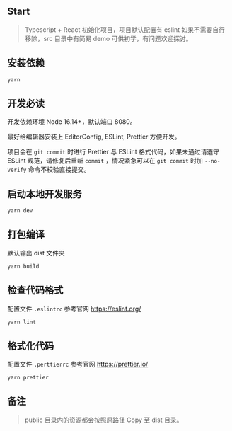 ## Start

> Typescript + React 初始化项目，项目默认配置有 eslint 如果不需要自行移除，src 目录中有简易 demo 可供初学，有问题欢迎探讨。

## 安装依赖

```bash
yarn
```

## 开发必读

开发依赖环境 Node 16.14+，默认端口 8080。

最好给编辑器安装上 EditorConfig, ESLint, Prettier 方便开发。

项目会在 `git commit` 时进行 Prettier 与 ESLint 格式代码，如果未通过请遵守 ESLint 规范，请修复后重新 `commit` ，情况紧急可以在 `git commit` 时加 `--no-verify` 命令不校验直接提交。

## 启动本地开发服务

```bash
yarn dev
```

## 打包编译

默认输出 dist 文件夹

```bash
yarn build
```

## 检查代码格式

配置文件 `.eslintrc` 参考官网 https://eslint.org/

```bash
yarn lint
```

## 格式化代码

配置文件 `.perttierrc` 参考官网 https://prettier.io/

```bash
yarn prettier
```

## 备注

> public 目录内的资源都会按照原路径 Copy 至 dist 目录。
